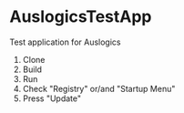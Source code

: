 # AuslogicsTestApp
Test application for Auslogics

1. Clone
2. Build 
3. Run
4. Check "Registry" or/and "Startup Menu"
5. Press "Update"
